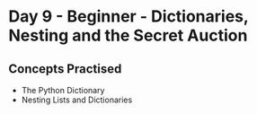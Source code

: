 # Day 9 - Beginner - Dictionaries, Nesting and the Secret Auction
## Concepts Practised
- The Python Dictionary
- Nesting Lists and Dictionaries